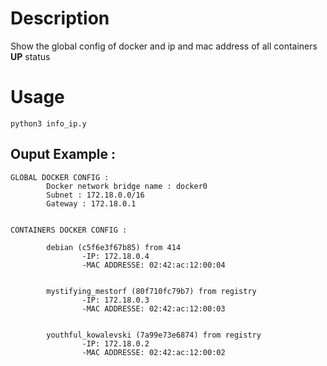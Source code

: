 # Description

Show the global config of docker and ip and mac address of all containers **UP** status

# Usage

```shell
python3 info_ip.y
```

## Ouput Example :

```textile
GLOBAL DOCKER CONFIG :
        Docker network bridge name : docker0
        Subnet : 172.18.0.0/16
        Gateway : 172.18.0.1


CONTAINERS DOCKER CONFIG :

        debian (c5f6e3f67b85) from 414
                -IP: 172.18.0.4
                -MAC ADDRESSE: 02:42:ac:12:00:04


        mystifying_mestorf (80f710fc79b7) from registry
                -IP: 172.18.0.3
                -MAC ADDRESSE: 02:42:ac:12:00:03


        youthful_kowalevski (7a99e73e6874) from registry
                -IP: 172.18.0.2
                -MAC ADDRESSE: 02:42:ac:12:00:02
```
